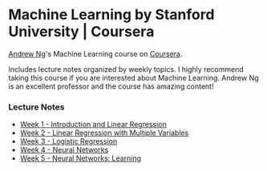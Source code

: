 # Machine Learning by Stanford University | Coursera
[Andrew Ng](https://en.wikipedia.org/wiki/Andrew_Ng)'s Machine Learning course on [Coursera](https://www.coursera.org/learn/machine-learning).

Includes lecture notes organized by weekly topics. I highly recommend taking this course if you are interested about Machine Learning. Andrew Ng is an excellent professor and the course has amazing content!


### Lecture Notes
- [Week 1 - Introduction and Linear Regression](https://github.com/murilogustineli/Machine-Learning/blob/main/Machine-Learning-by-Stanford/Week%201%20-%20Introduction%20and%20Linear%20Regression/Week%201%20-%20Introduction%20and%20Linear%20Regression.ipynb)
- [Week 2 - Linear Regression with Multiple Variables](https://github.com/murilogustineli/Machine-Learning/blob/main/Machine-Learning-by-Stanford/Week%202%20-%20Linear%20Regression%20with%20Multiple%20Variables/Week%202%20-%20Linear%20Regression%20with%20Multiple%20Variables.ipynb)
- [Week 3 - Logistic Regression](https://github.com/murilogustineli/Machine-Learning/blob/main/Machine-Learning-by-Stanford/Week%203%20-%20Logistic%20Regression/Week%203%20-%20Logistic%20Regression.ipynb)
- [Week 4 - Neural Networks](https://github.com/murilogustineli/Machine-Learning/blob/main/Machine-Learning-by-Stanford/Week%204%20-%20Neural%20Networks/Week%204%20-%20Neural%20Networks.ipynb)
- [Week 5 - Neural Networks: Learning](https://github.com/murilogustineli/Machine-Learning/blob/main/Machine-Learning-by-Stanford/Week%205%20-%20Neural%20Networks:%20Learning/Week%205%20-%20Neural%20Networks%20-%20Learning.ipynb)

<!---
- Week 6 - Regularlized Linear Regression and Bias v.s. Variance
- Week 7 - Support Vector Machines
- Week 8 - Unsupervised Learning
- Week 9 - Anomaly Detection and Recommender Systems
- Week 10 - Large Scale Machine Learning

--->
